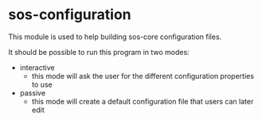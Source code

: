# sos-configuration

This module is used to help building sos-core configuration files.

It should be possible to run this program in two modes:
- interactive
    - this mode will ask the user for the different configuration properties to use
- passive
    - this mode will create a default configuration file that users can later edit